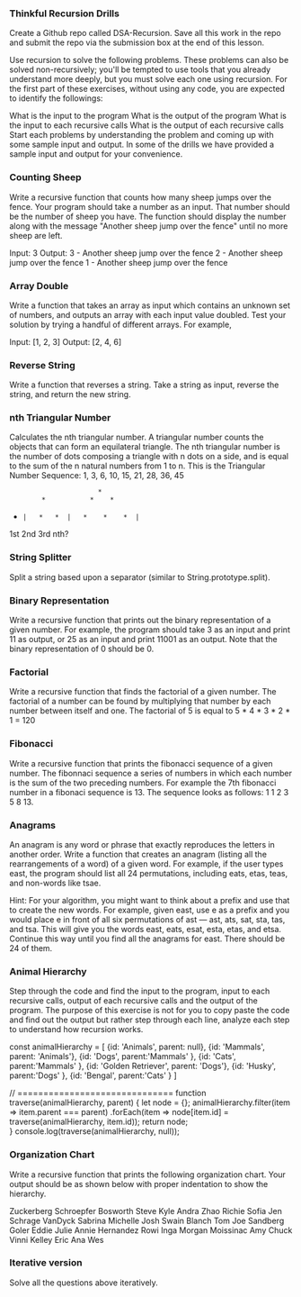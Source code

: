 ### Thinkful Recursion Drills
Create a Github repo called DSA-Recursion. Save all this work in the repo and submit the repo via the submission box at the end of this lesson.

Use recursion to solve the following problems. These problems can also be solved non-recursively; you'll be tempted to use tools that you already understand more deeply, but you must solve each one using recursion. For the first part of these exercises, without using any code, you are expected to identify the followings:

What is the input to the program
What is the output of the program
What is the input to each recursive calls
What is the output of each recursive calls
Start each problems by understanding the problem and coming up with some sample input and output. In some of the drills we have provided a sample input and output for your convenience.

### Counting Sheep
Write a recursive function that counts how many sheep jumps over the fence. Your program should take a number as an input. That number should be the number of sheep you have. The function should display the number along with the message "Another sheep jump over the fence" until no more sheep are left.

Input: 3
Output:
3 - Another sheep jump over the fence
2 - Another sheep jump over the fence
1 - Another sheep jump over the fence

### Array Double
Write a function that takes an array as input which contains an unknown set of numbers, and outputs an array with each input value doubled. Test your solution by trying a handful of different arrays. For example,

Input: [1, 2, 3]
Output: [2, 4, 6]

### Reverse String
Write a function that reverses a string. Take a string as input, reverse the string, and return the new string.

### nth Triangular Number
Calculates the nth triangular number. A triangular number counts the objects that can form an equilateral triangle. The nth triangular number is the number of dots composing a triangle with n dots on a side, and is equal to the sum of the n natural numbers from 1 to n. This is the Triangular Number Sequence: 1, 3, 6, 10, 15, 21, 28, 36, 45

                          *
            *           *    *
*     |   *   *  |   *    *    *  |

 1st       2nd          3rd             nth?

### String Splitter
Split a string based upon a separator (similar to String.prototype.split).

### Binary Representation
Write a recursive function that prints out the binary representation of a given number. For example, the program should take 3 as an input and print 11 as output, or 25 as an input and print 11001 as an output. Note that the binary representation of 0 should be 0.

### Factorial
Write a recursive function that finds the factorial of a given number. The factorial of a number can be found by multiplying that number by each number between itself and one. The factorial of 5 is equal to 5 * 4 * 3 * 2 * 1 = 120

### Fibonacci
Write a recursive function that prints the fibonacci sequence of a given number. The fibonnaci sequence a series of numbers in which each number is the sum of the two preceding numbers. For example the 7th fibonacci number in a fibonaci sequence is 13. The sequence looks as follows: 1 1 2 3 5 8 13.

### Anagrams
An anagram is any word or phrase that exactly reproduces the letters in another order. Write a function that creates an anagram (listing all the rearrangements of a word) of a given word. For example, if the user types east, the program should list all 24 permutations, including eats, etas, teas, and non-words like tsae.

Hint: For your algorithm, you might want to think about a prefix and use that to create the new words. For example, given east, use e as a prefix and you would place e in front of all six permutations of ast — ast, ats, sat, sta, tas, and tsa. This will give you the words east, eats, esat, esta, etas, and etsa. Continue this way until you find all the anagrams for east. There should be 24 of them.

### Animal Hierarchy
Step through the code and find the input to the program, input to each recursive calls, output of each recursive calls and the output of the program. The purpose of this exercise is not for you to copy paste the code and find out the output but rather step through each line, analyze each step to understand how recursion works.

const animalHierarchy = [
    {id: 'Animals', parent: null},
    {id: 'Mammals', parent: 'Animals'},
    {id: 'Dogs', parent:'Mammals' },
    {id: 'Cats', parent:'Mammals' },
    {id: 'Golden Retriever', parent: 'Dogs'},
    {id: 'Husky', parent:'Dogs' },
    {id: 'Bengal', parent:'Cats' }
]

// ==============================
function traverse(animalHierarchy, parent) {
    let node = {};
    animalHierarchy.filter(item => item.parent === parent)
                   .forEach(item => node[item.id] = traverse(animalHierarchy, item.id));
    return node;  
}
console.log(traverse(animalHierarchy, null));
### Organization Chart
Write a recursive function that prints the following organization chart. Your output should be as shown below with proper indentation to show the hierarchy.

Zuckerberg
    Schroepfer
        Bosworth
            Steve
            Kyle
            Andra
        Zhao
            Richie
            Sofia
            Jen
    Schrage
        VanDyck
            Sabrina
            Michelle
            Josh
        Swain
            Blanch
            Tom
            Joe
    Sandberg
        Goler
            Eddie
            Julie
            Annie
       Hernandez
            Rowi
            Inga
            Morgan
       Moissinac
            Amy
            Chuck
            Vinni
       Kelley
            Eric
            Ana
            Wes

### Iterative version
Solve all the questions above iteratively.
